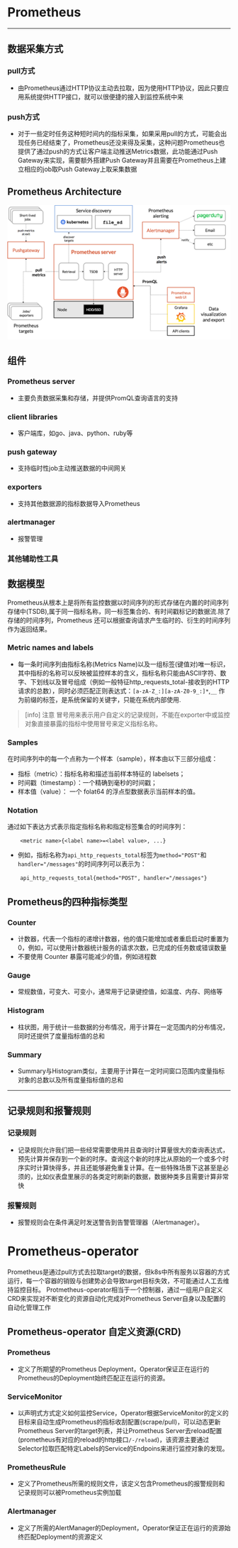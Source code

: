 # Prometheus
---

## 数据采集方式
### pull方式
* 由Prometheus通过HTTP协议主动去拉取，因为使用HTTP协议，因此只要应用系统提供HTTP接口，就可以很便捷的接入到监控系统中来

### push方式
* 对于一些定时任务这种短时间内的指标采集，如果采用pull的方式，可能会出现任务已经结束了，Prometheus还没来得及采集，这种问题Prometheus也提供了通过push的方式让客户端主动推送Metrics数据，此功能通过Push Gateway来实现，需要额外搭建Push Gateway并且需要在Prometheus上建立相应的job取Push Gateway上取采集数据

## Prometheus Architecture
![Prometheus](./architecture.png)

## 组件
### Prometheus server
* 主要负责数据采集和存储，并提供PromQL查询语言的支持

### client libraries
* 客户端库，如go、java、python、ruby等

### push gateway
* 支持临时性job主动推送数据的中间网关

### exporters
* 支持其他数据源的指标数据导入Prometheus

### alertmanager
* 报警管理

### 其他辅助性工具

## 数据模型
Prometheus从根本上是将所有监控数据以时间序列的形式存储在内置的时间序列存储中(TSDB),属于同一指标名称，同一标签集合的、有时间戳标记的数据流.除了存储的时间序列，Prometheus 还可以根据查询请求产生临时的、衍生的时间序列作为返回结果。

### Metric names and labels
* 每一条时间序列由指标名称(Metrics Name)以及一组标签(键值对)唯一标识，其中指标的名称可以反映被监控样本的含义，指标名称只能由ASCII字符、数字、下划线以及冒号组成（例如一般特征http_requests_total-接收到的HTTP请求的总数），同时必须匹配正则表达式：`[a-zA-Z_:][a-zA-Z0-9_:]*`,`__` 作为前缀的标签，是系统保留的关键字，只能在系统内部使用.

> [info] 注意
> 冒号用来表示用户自定义的记录规则，不能在exporter中或监控对象直接暴露的指标中使用冒号来定义指标名称。

### Samples
在时间序列中的每一个点称为一个样本（sample），样本由以下三部分组成：
* 指标（metric）：指标名称和描述当前样本特征的 labelsets；
* 时间戳（timestamp）：一个精确到毫秒的时间戳；
* 样本值（value）： 一个 folat64 的浮点型数据表示当前样本的值。

### Notation
通过如下表达方式表示指定指标名称和指定标签集合的时间序列：
```
	<metric name>{<label name>=<label value>, ...}
```
* 例如，指标名称为`api_http_requests_total`标签为`method="POST"`和`handler="/messages"`的时间序列可以表示为：
```
	api_http_requests_total{method="POST", handler="/messages"}
```

## Prometheus的四种指标类型
### Counter
* 计数器，代表一个指标的递增计数器，他的值只能增加或者重启启动时重置为0，例如，可以使用计数器统计服务的请求次数，已完成的任务数或错误数量
* 不要使用 Counter 暴露可能减少的值，例如进程数

### Gauge
* 常规数值，可变大、可变小，通常用于记录键控值，如温度、内存、网络等

### Histogram
* 柱状图，用于统计一些数据的分布情况，用于计算在一定范围内的分布情况，同时还提供了度量指标值的总和

### Summary
* Summary与Histogram类似，主要用于计算在一定时间窗口范围内度量指标对象的总数以及所有度量指标值的总和
---

## 记录规则和报警规则
### 记录规则
* 记录规则允许我们把一些经常需要使用并且查询时计算量很大的查询表达式，预先计算并保存到一个新的时序。查询这个新的时序比从原始的一个或多个时序实时计算快得多，并且还能够避免重复计算。在一些特殊场景下这甚至是必须的，比如仪表盘里展示的各类定时刷新的数据，数据种类多且需要计算非常快

### 报警规则
* 报警规则会在条件满足时发送警告到告警管理器（Alertmanager）。



# Prometheus-operator
Prometheus是通过pull方式去拉取target的数据，但k8s中所有服务以容器的方式运行，每一个容器的销毁与创建势必会导致target目标失效，不可能通过人工去维持监控目标。
Protmetheus-operator相当于一个控制器，通过一组用户自定义CRD来实现对不断变化的资源自动化完成对Prometheus Server自身以及配置的自动化管理工作

## Prometheus-operator 自定义资源(CRD)
### Prometheus
* 定义了所期望的Prometheus Deployment，Operator保证正在运行的Prometheus的Deployment始终匹配正在运行的资源。

### ServiceMonitor
* 以声明式方式定义如何监控Service，Operator根据ServiceMonitor的定义的目标来自动生成Prometheus的指标收刮配置(scrape/pull)，可以动态更新Prometheus Server的target列表，并让Prometheus Server去reload配置(prometheus有对应的reload的http接口`/-/reload`)，该资源主要通过Selector拉取匹配特定Labels的Service的Endpoins来进行监控对象的发现。

### PrometheusRule
* 定义了Prometheus所需的规则文件，该定义包含Prometheus的报警规则和记录规则可以被Prometheus实例加载

### Alertmanager
* 定义了所需的AlertManager的Deployment，Operator保证正在运行的资源始终匹配Deployment的资源定义
